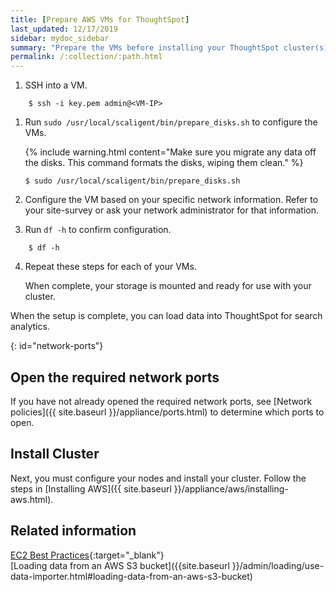 ```yaml
---
title: [Prepare AWS VMs for ThoughtSpot]
last_updated: 12/17/2019
sidebar: mydoc_sidebar
summary: "Prepare the VMs before installing your ThoughtSpot cluster(s)."
permalink: /:collection/:path.html
---
```

1. SSH into a VM.
```
    $ ssh -i key.pem admin@<VM-IP>
```
1. Run `sudo /usr/local/scaligent/bin/prepare_disks.sh` to configure the VMs.

    {% include warning.html content="Make sure you migrate any data off the disks. This command formats the disks, wiping them clean." %}
    ```
    $ sudo /usr/local/scaligent/bin/prepare_disks.sh
    ```
2. Configure the VM based on your specific network information. Refer to your site-survey or ask your network administrator for that information.

3. Run `df -h` to confirm configuration.
```
    $ df -h
```
4. Repeat these steps for each of your VMs.

   When complete, your storage is mounted and ready for use with your cluster.

When the setup is complete, you can load data into ThoughtSpot for search analytics.    

{: id="network-ports"}
## Open the required network ports

 If you have not already opened the required network ports, see [Network policies]({{ site.baseurl }}/appliance/ports.html) to determine which ports to open.

## Install Cluster
Next, you must configure your nodes and install your cluster. Follow the steps in [Installing AWS]({{ site.baseurl }}/appliance/aws/installing-aws.html).

## Related information  

[EC2 Best Practices](http://docs.aws.amazon.com/AWSEC2/latest/UserGuide/ec2-best-practices.html){:target="_blank"}  
[Loading data from an AWS S3 bucket]({{site.baseurl }}/admin/loading/use-data-importer.html#loading-data-from-an-aws-s3-bucket)
